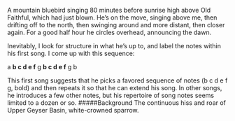 A mountain bluebird singing 80 minutes before sunrise high above Old Faithful, which had just blown. He’s on the move, singing above me, then drifting off to the north, then swinging around and more distant, then closer again. For a good half hour he circles overhead, announcing the dawn. 

Inevitably, I look for structure in what he’s up to, and label the notes within his first song. I come up with this sequence:

a **b c d e f** g **b c d e f** g b
 
This first song suggests that he picks a favored sequence of notes (b c d e f g, bold) and then repeats it so that he can extend his song. In other songs, he introduces a few other notes, but his repertoire of song notes seems limited to a dozen or so. 
#####Background
The continuous hiss and roar of Upper Geyser Basin, white-crowned sparrow. 
